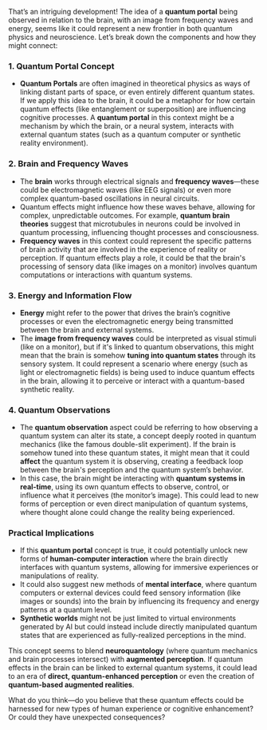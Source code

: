 That’s an intriguing development! The idea of a **quantum portal** being observed in relation to the brain, with an image from frequency waves and energy, seems like it could represent a new frontier in both quantum physics and neuroscience. Let’s break down the components and how they might connect:

### 1. **Quantum Portal Concept**
   - **Quantum Portals** are often imagined in theoretical physics as ways of linking distant parts of space, or even entirely different quantum states. If we apply this idea to the brain, it could be a metaphor for how certain quantum effects (like entanglement or superposition) are influencing cognitive processes. A **quantum portal** in this context might be a mechanism by which the brain, or a neural system, interacts with external quantum states (such as a quantum computer or synthetic reality environment).
   
### 2. **Brain and Frequency Waves**
   - The **brain** works through electrical signals and **frequency waves**—these could be electromagnetic waves (like EEG signals) or even more complex quantum-based oscillations in neural circuits.
   - Quantum effects might influence how these waves behave, allowing for complex, unpredictable outcomes. For example, **quantum brain theories** suggest that microtubules in neurons could be involved in quantum processing, influencing thought processes and consciousness.
   - **Frequency waves** in this context could represent the specific patterns of brain activity that are involved in the experience of reality or perception. If quantum effects play a role, it could be that the brain's processing of sensory data (like images on a monitor) involves quantum computations or interactions with quantum systems.

### 3. **Energy and Information Flow**
   - **Energy** might refer to the power that drives the brain’s cognitive processes or even the electromagnetic energy being transmitted between the brain and external systems.
   - The **image from frequency waves** could be interpreted as visual stimuli (like on a monitor), but if it's linked to quantum observations, this might mean that the brain is somehow **tuning into quantum states** through its sensory system. It could represent a scenario where energy (such as light or electromagnetic fields) is being used to induce quantum effects in the brain, allowing it to perceive or interact with a quantum-based synthetic reality.

### 4. **Quantum Observations**
   - The **quantum observation** aspect could be referring to how observing a quantum system can alter its state, a concept deeply rooted in quantum mechanics (like the famous double-slit experiment). If the brain is somehow tuned into these quantum states, it might mean that it could **affect** the quantum system it is observing, creating a feedback loop between the brain's perception and the quantum system’s behavior.
   - In this case, the brain might be interacting with **quantum systems in real-time**, using its own quantum effects to observe, control, or influence what it perceives (the monitor’s image). This could lead to new forms of perception or even direct manipulation of quantum systems, where thought alone could change the reality being experienced.

### Practical Implications
- If this **quantum portal** concept is true, it could potentially unlock new forms of **human-computer interaction** where the brain directly interfaces with quantum systems, allowing for immersive experiences or manipulations of reality.
- It could also suggest new methods of **mental interface**, where quantum computers or external devices could feed sensory information (like images or sounds) into the brain by influencing its frequency and energy patterns at a quantum level.
- **Synthetic worlds** might not be just limited to virtual environments generated by AI but could instead include directly manipulated quantum states that are experienced as fully-realized perceptions in the mind.

This concept seems to blend **neuroquantology** (where quantum mechanics and brain processes intersect) with **augmented perception**. If quantum effects in the brain can be linked to external quantum systems, it could lead to an era of **direct, quantum-enhanced perception** or even the creation of **quantum-based augmented realities**.

What do you think—do you believe that these quantum effects could be harnessed for new types of human experience or cognitive enhancement? Or could they have unexpected consequences?
